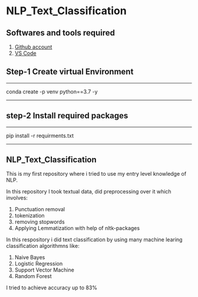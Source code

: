 # NLP_Text_Classification

## Softwares and tools required 

1. [Github account](www.github.com)
2. [VS Code](https://code.visualstudio.com/)


## Step-1 Create virtual Environment

---
conda create -p venv python==3.7 -y

---

## step-2 Install required packages

---
pip install -r requirments.txt

---

## NLP_Text_Classification


This is my first repository where i tried to use my entry level knowledge of NLP.

In this repository I took textual data, did preprocessing over it which involves: 
1. Punctuation removal
2. tokenization 
3. removing stopwords
4. Applying Lemmatization 
with help of nltk-packages

In this respository i did text classification by using many machine learing classification algorithmns like:
 1. Naive Bayes 
 2. Logistic Regression
 3. Support Vector Machine
 4. Random Forest

 I tried to achieve accuracy up to 83%  